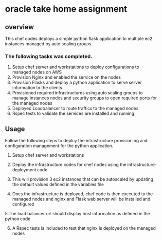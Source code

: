 # oracle take home assignment

## overview
This chef codes deploys a simple python flask application to multiple ec2 instances managed by auto scaling groups.

### The following tasks was completed.
1. Setup chef server and workstations to deploy configurations to managed nodes on AWS 
2. Provision Nginx and enabled the service on the nodes 
3. Provision Flasks and deploy a python application to serve server information to the clients 
4. Provisioned required infrastructures using auto scaling groups to manage instances nodes and security groups to open required 
   ports for the managed nodes 
5. Deployed Loadbalancer to route traffics to the managed nodes 
6. Rspec tests to validate the services are installed and running

## Usage
Follow the following steps to deploy the infrastructure provisioning and configuration management for the python application.
1. Setup chef server and workstations 
2. Deploy the infrastructure codes for chef nodes using the infrastructure-deployment code. 
3. This will provision 3 ec2 instances that can be autoscaled by updating the default values defined in the variables file 
   
4. Ones the infrastructure is deployed, chef code is then executed to the managed nodes and nginx and Flask web server 
    will be installed and configured
   
5.The load balancer url should display host information as defined in the python code 

6. A Rspec tests is included to test that nginx is deployed on the managed nodes 

